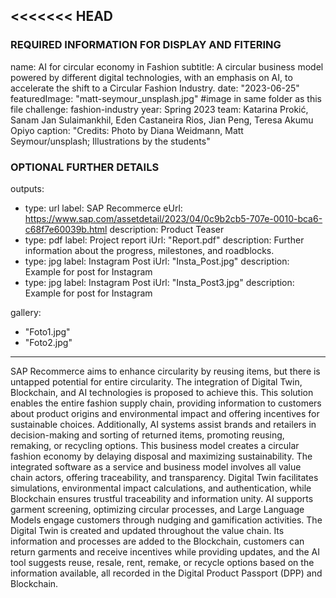 <<<<<<< HEAD
---
### REQUIRED INFORMATION FOR DISPLAY AND FITERING
name: AI for circular economy in Fashion
subtitle: A circular business model powered by different digital technologies, with an emphasis on AI, to accelerate the shift to a Circular Fashion Industry.
date: "2023-06-25"
featuredImage: "matt-seymour_unsplash.jpg" #image in same folder as this file
challenge: fashion-industry
year: Spring 2023
team: Katarina Prokić, Sanam Jan Sulaimankhil, Eden Castaneira Rios, Jian Peng, Teresa Akumu Opiyo
caption: "Credits: Photo by Diana Weidmann, Matt Seymour/unsplash; Illustrations by the students"

### OPTIONAL FURTHER DETAILS
outputs:
  - type: url
    label: SAP Recommerce
    eUrl: https://www.sap.com/assetdetail/2023/04/0c9b2cb5-707e-0010-bca6-c68f7e60039b.html
    description: Product Teaser
  - type: pdf
    label: Project report
    iUrl: "Report.pdf"
    description: Further information about the progress, milestones, and roadblocks.
  - type: jpg
    label: Instagram Post
    iUrl: "Insta_Post.jpg"
    description: Example for post for Instagram
  - type: jpg
    label: Instagram Post
    iUrl: "Insta_Post3.jpg"
    description: Example for post for Instagram

gallery:
  - "Foto1.jpg"
  - "Foto2.jpg"
---

SAP Recommerce aims to enhance circularity by reusing items, but there is untapped potential for entire circularity. The integration of Digital Twin, Blockchain, and AI technologies is proposed to achieve this. This solution enables the entire fashion supply chain, providing information to customers about product origins and environmental impact and offering incentives for sustainable choices. Additionally, AI systems assist brands and retailers in decision-making and sorting of returned items, promoting reusing, remaking, or recycling options. This business model creates a circular fashion economy by delaying disposal and maximizing sustainability. The integrated software as a service and business model involves all value chain actors, offering traceability, and transparency. Digital Twin facilitates simulations, environmental impact calculations, and authentication, while Blockchain ensures trustful traceability and information unity. AI supports garment screening, optimizing circular processes, and Large Language Models engage customers through nudging and gamification activities. The Digital Twin is created and updated throughout the value chain. Its information and processes are added to the Blockchain, customers can return garments and receive incentives while providing updates, and the AI tool suggests reuse, resale, rent, remake, or recycle options based on the information available, all recorded in the Digital Product Passport (DPP) and Blockchain.
